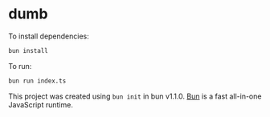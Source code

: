 # dumb

To install dependencies:

```bash
bun install
```

To run:

```bash
bun run index.ts
```

This project was created using `bun init` in bun v1.1.0. [Bun](https://bun.sh) is a fast all-in-one JavaScript runtime.
